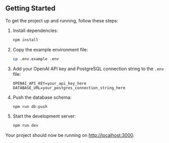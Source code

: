 ## Getting Started

To get the project up and running, follow these steps:

1. Install dependencies:
   ```bash
   npm install
   ```

2. Copy the example environment file:
   ```bash
   cp .env.example .env
   ```

3. Add your OpenAI API key and PostgreSQL connection string to the `.env` file:
   ```
   OPENAI_API_KEY=your_api_key_here
   DATABASE_URL=your_postgres_connection_string_here
   ```

4. Push the database schema:
   ```bash
   npm run db:push
   ```

5. Start the development server:
   ```bash
   npm run dev
   ```

Your project should now be running on [http://localhost:3000](http://localhost:3000).